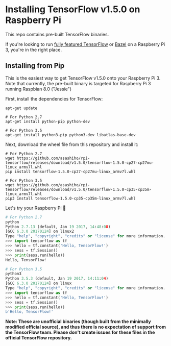 # Installing TensorFlow v1.5.0 on Raspberry Pi

This repo contains  pre-built TensorFlow binaries.
 
 If you're looking to run [fully featured TensorFlow](https://github.com/tensorflow/tensorflow) or [Bazel](https://github.com/bazelbuild/bazel) on a Raspberry Pi 3, you're in the right place.


## Installing from Pip
This is the easiest way to get TensorFlow v1.5.0 onto your Raspberry Pi 3. Note that currently, the pre-built binary is targeted for Raspberry Pi 3 running Raspbian 8.0 ("Jessie")

First, install the dependencies for TensorFlow:

```shell
apt-get update

# For Python 2.7
apt-get install python-pip python-dev

# For Python 3.5
apt-get install python3-pip python3-dev libatlas-base-dev
```

Next, download the wheel file from this repository and install it:

```shell
# For Python 2.7
wget https://github.com/asashiho/rpi-tensorflow/releases/download/v1.5.0/tensorflow-1.5.0-cp27-cp27mu-linux_armv7l.whl
pip install tensorflow-1.5.0-cp27-cp27mu-linux_armv7l.whl

# For Python 3.5
wget https://github.com/asashiho/rpi-tensorflow/releases/download/v1.5.0/tensorflow-1.5.0-cp35-cp35m-linux_armv7l.whl
pip3 install tensorflow-1.5.0-cp35-cp35m-linux_armv7l.whl
```

Let's try your Raspberry Pi :gift_heart:

``` python
# For Python 2.7
python
Python 2.7.13 (default, Jan 19 2017, 14:48:08)
[GCC 6.3.0 20170124] on linux2
Type "help", "copyright", "credits" or "license" for more information.
>>> import tensorflow as tf
>>> hello = tf.constant('Hello, TensorFlow!')
>>> sess = tf.Session()
>>> print(sess.run(hello))
Hello, TensorFlow!

# For Python 3.5
python3
Python 3.5.3 (default, Jan 19 2017, 14:11:04)
[GCC 6.3.0 20170124] on linux
Type "help", "copyright", "credits" or "license" for more information.
>>> import tensorflow as tf
>>> hello = tf.constant('Hello, TensorFlow!')
>>> sess = tf.Session()
>>> print(sess.run(hello))
b'Hello, TensorFlow!'
```

**Note: These are unofficial binaries (though built from the minimally modified official source), and thus there is no expectation of support from the TensorFlow team. Please don't create issues for these files in the official TensorFlow repository.**
